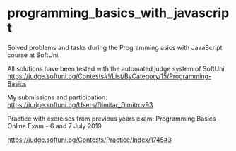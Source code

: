 # programming_basics_with_javascript
 Solved problems and tasks during the Programming asics with JavaScript course at SoftUni.

All solutions have been tested with the automated judge system of SoftUni:
 https://judge.softuni.bg/Contests#!/List/ByCategory/15/Programming-Basics

My submissions and participation:
 https://judge.softuni.bg/Users/Dimitar_Dimitrov93

Practice with exercises from previous years exam:
Programming Basics Online Exam - 6 and 7 July 2019

https://judge.softuni.bg/Contests/Practice/Index/1745#3